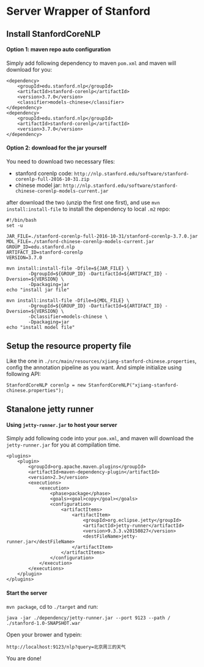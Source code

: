 # Server Wrapper of Stanford


## Install StanfordCoreNLP

#### Option 1: maven repo auto configuration

Simply add following dependency to maven ``pom.xml`` and maven will download for you:

```
<dependency>
    <groupId>edu.stanford.nlp</groupId>
    <artifactId>stanford-corenlp</artifactId>
    <version>3.7.0</version>
    <classifier>models-chinese</classifier>
</dependency>
<dependency>
    <groupId>edu.stanford.nlp</groupId>
    <artifactId>stanford-corenlp</artifactId>
    <version>3.7.0</version>
</dependency>
```

#### Option 2: download for the jar yourself

You need to download two necessary files:

- stanford corenlp code: ``http://nlp.stanford.edu/software/stanford-corenlp-full-2016-10-31.zip``
- chinese model jar: ``http://nlp.stanford.edu/software/stanford-chinese-corenlp-models-current.jar``

after download the two (unzip the first one first), and use ``mvn install:install-file`` to install the dependency to local ``.m2`` repo:

```
#!/bin/bash
set -u

JAR_FILE=./stanford-corenlp-full-2016-10-31/stanford-corenlp-3.7.0.jar
MDL_FILE=./stanford-chinese-corenlp-models-current.jar
GROUP_ID=edu.stanford.nlp
ARTIFACT_ID=stanford-corenlp
VERSION=3.7.0

mvn install:install-file -Dfile=${JAR_FILE} \
        -DgroupId=${GROUP_ID} -DartifactId=${ARTIFACT_ID} -Dversion=${VERSION} \
        -Dpackaging=jar
echo "install jar file"
    
mvn install:install-file -Dfile=${MDL_FILE} \
        -DgroupId=${GROUP_ID} -DartifactId=${ARTIFACT_ID} -Dversion=${VERSION} \
        -Dclassifier=models-chinese \
        -Dpackaging=jar 
echo "install model file"
```

## Setup the resource property file

Like the one in ``./src/main/resources/xjiang-stanford-chinese.properties``, config the annotation pipeline as you want. And simple initialize using following API:

```
StanfordCoreNLP corenlp = new StanfordCoreNLP("xjiang-stanford-chinese.properties");
``` 

## Stanalone jetty runner

#### Using ``jetty-runner.jar`` to host your server

Simply add following code into your ``pom.xml``, and maven will download the ``jetty-runner.jar`` for you at compilation time.

```
<plugins>
    <plugin>
        <groupId>org.apache.maven.plugins</groupId>
        <artifactId>maven-dependency-plugin</artifactId>
        <version>2.3</version>
        <executions>
            <execution>
                <phase>package</phase>
                <goals><goal>copy</goal></goals>
                <configuration>
                    <artifactItems>
                        <artifactItem>
                            <groupId>org.eclipse.jetty</groupId>
                            <artifactId>jetty-runner</artifactId>
                            <version>9.3.3.v20150827</version>
                            <destFileName>jetty-runner.jar</destFileName>
                        </artifactItem>
                    </artifactItems>
                </configuration>
            </execution>
        </executions>
    </plugin>
</plugins>
```


#### Start the server

``mvn package``, cd to ``./target`` and run:

```
java -jar ./dependency/jetty-runner.jar --port 9123 --path / ./stanford-1.0-SNAPSHOT.war
```

Open your brower and typein:

```
http://localhost:9123/nlp?query=北京周三的天气
```

You are done!
